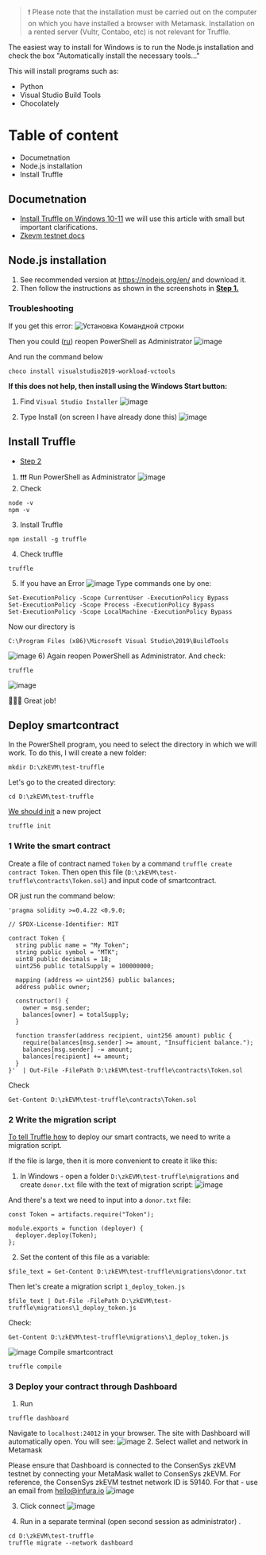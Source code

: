 > ❗️ Please note that the installation must be carried out on the computer on which you have installed a browser with Metamask. Installation on a rented server (Vultr, Contabo, etc) is not relevant for Truffle.

The easiest way to install for Windows is to run the Node.js installation and check the box "Automatically install the necessary tools..."

This will install programs such as:
- Python
- Visual Studio Build Tools
- Chocolately
# Table of content
- Documetnation
- Node.js installation
- Install Truffle

## Documetnation
- [Install Truffle on Windows 10-11](https://trufflesuite.zendesk.com/hc/en-us/articles/8150057408923-install-Truffle-on-Windows-10-11) we will use this article with small but important clarifications.
- [Zkevm testnet docs](https://docs.zkevm.consensys.net/developers/quickstart/deploy-smart-contract/truffle#write-the-migration-script)



## Node.js installation
1) See recommended version at https://nodejs.org/en/ and download it.
2) Then follow the instructions as shown in the screenshots in **[Step 1.](https://trufflesuite.zendesk.com/hc/en-us/articles/8150057408923-install-Truffle-on-Windows-10-11)**  
### Troubleshooting
If you get this error:
![Установка Командной строки](https://user-images.githubusercontent.com/30211801/223642691-fcc443cd-1c08-4ddd-afaf-5655f0ea5c9d.PNG)

Then you could ([ru](https://serverspace.ru/support/help/kak-ustanovit-menedzher-paketov-chocolatey-na-windows-server/)) reopen PowerShell as Administrator
![image](https://user-images.githubusercontent.com/30211801/223650505-4e241814-55fa-432e-a462-78fbab5cca23.png)

And run the command below
```
choco install visualstudio2019-workload-vctools
```
**If this does not help, then install using the Windows Start button:**

1. Find `Visual Studio Installer`
![image](https://user-images.githubusercontent.com/30211801/223647925-4b3485d9-5865-4694-9174-6d3641a285e2.png)

2. Type Install (on screen I have already done this)
![image](https://user-images.githubusercontent.com/30211801/223648196-a87dccd2-dced-40cb-9329-cba8e832a85c.png)


## Install Truffle
- [Step 2](https://trufflesuite.zendesk.com/hc/en-us/articles/8150057408923-install-Truffle-on-Windows-10-11)


1) ❗️❗️❗️ Run PowerShell as Administrator
![image](https://user-images.githubusercontent.com/30211801/223653639-c4d3cfa7-cde7-4d61-8de5-2c8c72f6abb6.png)
2) Check
```
node -v
npm -v
```
3) Install Truffle
```
npm install -g truffle
```
4) Check truffle
```
truffle
```
5) If you have an Error
![image](https://user-images.githubusercontent.com/30211801/223654850-54579d23-73e6-4922-bd73-6ba041bd030c.png)
Type commands one by one:
```
Set-ExecutionPolicy -Scope CurrentUser -ExecutionPolicy Bypass
Set-ExecutionPolicy -Scope Process -ExecutionPolicy Bypass
Set-ExecutionPolicy -Scope LocalMachine -ExecutionPolicy Bypass
```
Now our directory is 
```
C:\Program Files (x86)\Microsoft Visual Studio\2019\BuildTools
```
![image](https://user-images.githubusercontent.com/30211801/223704351-ce7818f9-1c62-45cb-9a7b-b7c1d07f121d.png)
6) Again reopen PowerShell as Administrator. And check:
```
truffle
```
![image](https://user-images.githubusercontent.com/30211801/223655750-4c8ba93c-b392-4a12-8c23-a34ae49fc931.png)

🎉🎉🎉 Great job!

## Deploy smartcontract
In the PowerShell program, you need to select the directory in which we will work. To do this, I will create a new folder:
```
mkdir D:\zkEVM\test-truffle
```
Let's go to the created directory:
```
cd D:\zkEVM\test-truffle
```
[We should init](https://docs.zkevm.consensys.net/developers/quickstart/deploy-smart-contract/truffle#write-the-smart-contract) a new project
```
truffle init
```

### 1 Write the smart contract

Create a file of contract named `Token` by a command `truffle create contract Token`. Then open this file (`D:\zkEVM\test-truffle\contracts\Token.sol`) and input code of smartcontract.

OR just run the command below:
```
'pragma solidity >=0.4.22 <0.9.0;

// SPDX-License-Identifier: MIT

contract Token {
  string public name = "My Token";
  string public symbol = "MTK";
  uint8 public decimals = 18;
  uint256 public totalSupply = 100000000;

  mapping (address => uint256) public balances;
  address public owner;

  constructor() {
    owner = msg.sender;
    balances[owner] = totalSupply;
  }

  function transfer(address recipient, uint256 amount) public {
    require(balances[msg.sender] >= amount, "Insufficient balance.");
    balances[msg.sender] -= amount;
    balances[recipient] += amount;
  }
}'  | Out-File -FilePath D:\zkEVM\test-truffle\contracts\Token.sol
```
Check
```
Get-Content D:\zkEVM\test-truffle\contracts\Token.sol
```
### 2 Write the migration script
[To tell Truffle how](https://docs.zkevm.consensys.net/developers/quickstart/deploy-smart-contract/truffle#write-the-migration-script) to deploy our smart contracts, we need to write a migration script.

If the file is large, then it is more convenient to create it like this:
1. In Windows - open a folder `D:\zkEVM\test-truffle\migrations` and create `donor.txt` file with the text of migration script:
![image](https://user-images.githubusercontent.com/30211801/223765726-29adc3ec-df05-4cfa-9661-5fda2fb38b5f.png)

And there's a text we need to input into a `donor.txt` file:
```
const Token = artifacts.require("Token");

module.exports = function (deployer) {
  deployer.deploy(Token);
};
```

2. Set the content of this file as a variable:
```
$file_text = Get-Content D:\zkEVM\test-truffle\migrations\donor.txt
```

Then let's create a migration script `1_deploy_token.js`
```
$file_text | Out-File -FilePath D:\zkEVM\test-truffle\migrations\1_deploy_token.js
```

Check:
```
Get-Content D:\zkEVM\test-truffle\migrations\1_deploy_token.js
```
![image](https://user-images.githubusercontent.com/30211801/223712982-f523e1cd-d112-4460-8dab-3d797b496d3b.png)
Compile smartcontract
```
truffle compile
```

### 3 Deploy your contract through Dashboard
1. Run
```
truffle dashboard
```
Navigate to `localhost:24012` in your browser.
The site with Dashboard will automatically open. You will see:
![image](https://user-images.githubusercontent.com/30211801/223714573-09e37eba-6402-4c6e-ac94-986277a1c20b.png)
2. Select wallet and network in Metamask

Please ensure that Dashboard is connected to the ConsenSys zkEVM testnet by connecting your MetaMask wallet to ConsenSys zkEVM. For reference, the ConsenSys zkEVM testnet network ID is 59140. For that - use an email from hello@infura.io
![image](https://user-images.githubusercontent.com/30211801/223717172-344ffd8a-65fc-46a8-9e43-b65b5a22ab7e.png)

3. Click connect
![image](https://user-images.githubusercontent.com/30211801/223718302-239ba3b0-40c1-4dc1-9bcb-0d361fe85f24.png)

4. Run in a separate terminal (open second session as administrator) .
```
cd D:\zkEVM\test-truffle
truffle migrate --network dashboard
```


